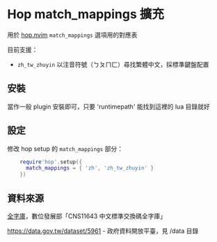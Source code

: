 # Hop match\_mappings 擴充

用於 [hop.nvim][] `match_mappings` 選項用的對應表

目前支援：

- `zh_tw_zhuyin` 以注音符號（ㄅㄆㄇㄈ）尋找繁體中文，採標準鍵盤配置


## 安裝

當作一般 plugin 安裝即可，只要 'runtimepath' 能找到這裡的 lua 目錄就好


## 設定

修改 hop setup 的 `match_mappings` 部分：

```lua
    require'hop'.setup({
      match_mappings = { 'zh', 'zh_tw_zhuyin' }
    })
```


## 資料來源

[全字庫][]，數位發展部「CNS11643 中文標準交換碼全字庫」

https://data.gov.tw/dataset/5961 - 政府資料開放平臺，見 /data 目錄



[hop.nvim]: https://github.com/smoka7/hop.nvim
[全字庫]: https://www.cns11643.gov.tw/